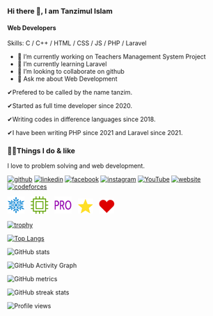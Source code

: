 

### Hi there 👋, I am Tanzimul Islam
#### Web Developers


Skills: C / C++ / HTML / CSS / JS / PHP / Laravel

- 🔭 I’m currently working on Teachers Management System Project 
- 🌱 I’m currently learning Laravel 
- 👯 I’m looking to collaborate on github 
- 💬 Ask me about Web Development 

<p>✔Prefered to be called by the name tanzim.</p>
<p>✔Started as full time developer since 2020.</p>
<p>✔Writing codes in difference languages since 2018.</p>
<p>✔I have been writing PHP since 2021 and Laravel since 2021.</p>

<h3>🤷‍♀️Things I do & like</h3>
I love to problem solving and web development.


[<img src='https://cdn.jsdelivr.net/npm/simple-icons@3.0.1/icons/github.svg' alt='github' height='40'>](https://github.com/tanzim721)  [<img src='https://cdn.jsdelivr.net/npm/simple-icons@3.0.1/icons/linkedin.svg' alt='linkedin' height='40'>](https://www.linkedin.com/in/tanzimul-islam-73083b190/)  [<img src='https://cdn.jsdelivr.net/npm/simple-icons@3.0.1/icons/facebook.svg' alt='facebook' height='40'>](https://www.facebook.com/tanzimul.islam.7737)  [<img src='https://cdn.jsdelivr.net/npm/simple-icons@3.0.1/icons/instagram.svg' alt='instagram' height='40'>](https://www.instagram.com/tanzimul36/)  [<img src='https://cdn.jsdelivr.net/npm/simple-icons@3.0.1/icons/youtube.svg' alt='YouTube' height='40'>](https://www.youtube.com/channel/tanzimulislam7251)  [<img src='https://cdn.jsdelivr.net/npm/simple-icons@3.0.1/icons/icloud.svg' alt='website' height='40'>](https://www.blogger.com/profile/01049206649539931099)  [<img src='https://cdn.jsdelivr.net/npm/simple-icons@3.0.1/icons/codeforces.svg' alt='codeforces' height='40'>](https://codeforces.com/profile/Black_idea)  

<a href='https://archiveprogram.github.com/'><img src='https://raw.githubusercontent.com/acervenky/animated-github-badges/master/assets/acbadge.gif' width='40' height='40'></a> <a href='https://docs.github.com/en/developers'><img src='https://raw.githubusercontent.com/acervenky/animated-github-badges/master/assets/devbadge.gif' width='40' height='40'></a> <a href='https://github.com/pricing'><img src='https://raw.githubusercontent.com/acervenky/animated-github-badges/master/assets/pro.gif' width='40' height='40'></a> <a href='https://stars.github.com/'><img src='https://raw.githubusercontent.com/acervenky/animated-github-badges/master/assets/starbadge.gif' width='35' height='35'></a> <a href='https://docs.github.com/en/github/supporting-the-open-source-community-with-github-sponsors'><img src='https://raw.githubusercontent.com/acervenky/animated-github-badges/master/assets/sponsorbadge.gif' width='35' height='35'></a> 

[![trophy](https://github-profile-trophy.vercel.app/?username=tanzim721)](https://github.com/ryo-ma/github-profile-trophy)

[![Top Langs](https://github-readme-stats.vercel.app/api/top-langs/?username=tanzim721)](https://github.com/anuraghazra/github-readme-stats)

![GitHub stats](https://github-readme-stats.vercel.app/api?username=tanzim721&show_icons=true)  

![GitHub Activity Graph](https://activity-graph.herokuapp.com/graph?username=tanzim721)  

![GitHub metrics](https://metrics.lecoq.io/tanzim721)  

![GitHub streak stats](https://streak-stats.demolab.com/?user=tanzim721)  

![Profile views](https://gpvc.arturio.dev/tanzim721)  

